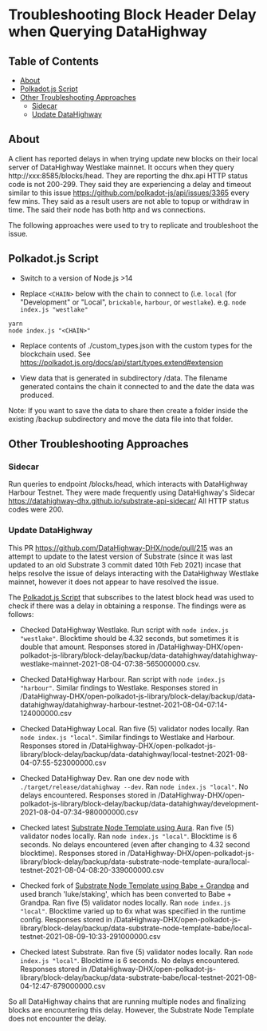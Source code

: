 # Troubleshooting Block Header Delay when Querying DataHighway

## Table of Contents

* [About](#about)
* [Polkadot.js Script](#polkadot-js-script)
* [Other Troubleshooting Approaches](#other-troubleshooting-approaches)
  * [Sidecar](#sidecar)
  * [Update DataHighway](#update-datahighway)

## About

A client has reported delays in when trying update new blocks on their local server of DataHighway Westlake mainnet. It occurs when they query http://xxx:8585/blocks/head. They are reporting the dhx.api HTTP status code is not 200-299. They said they are experiencing a delay and timeout similar to this issue https://github.com/polkadot-js/api/issues/3365 every few mins. They said as a result users are not able to topup or withdraw in time. The said their node has both http and ws connections.

The following approaches were used to try to replicate and troubleshoot the issue.

## Polkadot.js Script

* Switch to a version of Node.js >14

* Replace `<CHAIN>` below with the chain to connect to (i.e. `local` (for "Development" or "Local", `brickable`, `harbour`, or `westlake`). e.g. `node index.js "westlake"`

```
yarn
node index.js "<CHAIN>" 
```

* Replace contents of ./custom_types.json with the custom types for the blockchain used. See https://polkadot.js.org/docs/api/start/types.extend#extension

* View data that is generated in subdirectory /data. The filename generated contains the chain it connected to and the date the data was produced.

Note: If you want to save the data to share then create a folder inside the existing /backup subdirectory and move the data file into that folder.

## Other Troubleshooting Approaches

### Sidecar

Run queries to endpoint /blocks/head, which interacts with DataHighway Harbour Testnet.
They were made frequently using DataHighway's Sidecar https://datahighway-dhx.github.io/substrate-api-sidecar/
All HTTP status codes were 200.

### Update DataHighway

This PR https://github.com/DataHighway-DHX/node/pull/215 was an attempt to update to the latest version of Substrate (since it was last updated to an old Substrate 3 commit dated 10th Feb 2021) incase that helps resolve the issue of delays interacting with the DataHighway Westlake mainnet, however it does not appear to have resolved the issue.

The [Polkadot.js Script](#polkadot-js-script) that subscribes to the latest block head was used to check if there was a delay in obtaining a response. The findings were as follows:

* Checked DataHighway Westlake. Run script with `node index.js "westlake"`. Blocktime should be 4.32 seconds, but sometimes it is double that amount. Responses stored in /DataHighway-DHX/open-polkadot-js-library/block-delay/backup/data-datahighway/datahighway-westlake-mainnet-2021-08-04-07:38-565000000.csv.

* Checked DataHighway Harbour.  Ran script with `node index.js "harbour"`. Similar findings to Westlake. Responses stored in /DataHighway-DHX/open-polkadot-js-library/block-delay/backup/data-datahighway/datahighway-harbour-testnet-2021-08-04-07:14-124000000.csv

* Checked DataHighway Local. Ran five (5) validator nodes locally. Ran `node index.js "local"`. Similar findings to Westlake and Harbour. Responses stored in /DataHighway-DHX/open-polkadot-js-library/block-delay/backup/data-datahighway/local-testnet-2021-08-04-07:55-523000000.csv

* Checked DataHighway Dev. Ran one dev node with `./target/release/datahighway --dev`. Ran `node index.js "local"`. No delays encountered. Responses stored in /DataHighway-DHX/open-polkadot-js-library/block-delay/backup/data-datahighway/development-2021-08-04-07:34-980000000.csv

* Checked latest [Substrate Node Template using Aura](https://github.com/substrate-developer-hub/substrate-node-template). Ran five (5) validator nodes locally. Ran `node index.js "local"`. Blocktime is 6 seconds. No delays encountered (even after changing to 4.32 second blocktime). Responses stored in /DataHighway-DHX/open-polkadot-js-library/block-delay/backup/data-substrate-node-template-aura/local-testnet-2021-08-04-08:20-339000000.csv

* Checked fork of [Substrate Node Template using Babe + Grandpa](https://github.com/ltfschoen/substrate-node-template) and used branch 'luke/staking', which has been converted to Babe + Grandpa. Ran five (5) validator nodes locally. Ran `node index.js "local"`. Blocktime varied up to 6x what was specified in the runtime config. Responses stored in /DataHighway-DHX/open-polkadot-js-library/block-delay/backup/data-substrate-node-template-babe/local-testnet-2021-08-09-10:33-291000000.csv

* Checked latest Substrate. Ran five (5) validator nodes locally. Ran `node index.js "local"`. Blocktime is 6 seconds. No delays encountered. Responses stored in /DataHighway-DHX/open-polkadot-js-library/block-delay/backup/data-substrate-babe/local-testnet-2021-08-04-12:47-879000000.csv

So all DataHighway chains that are running multiple nodes and finalizing blocks are encountering this delay.
However, the Substrate Node Template does not encounter the delay.
